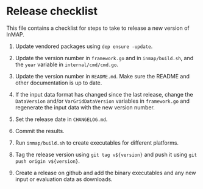 # Release checklist

This file contains a checklist for steps to take to release a new version of InMAP.

1. Update vendored packages using `dep ensure -update`.

1. Update the version number in `framework.go` and in `inmap/build.sh`, and the `year` variable in `internal/cmd/cmd.go`.

1. Update the version number in `README.md`. Make sure the README and other documentation is up to date.

1. If the input data format has changed since the last release, change the `DataVersion` and/or `VarGridDataVersion` variables in `framework.go` and regenerate the input data with the new version number.

1. Set the release date in `CHANGELOG.md`.

1. Commit the results.

1. Run `inmap/build.sh` to create executables for different platforms.

1. Tag the release version using `git tag v${version}` and push it using `git push origin v${version}`.

1. Create a release on github and add the binary executables and any new input or evaluation data as downloads.
